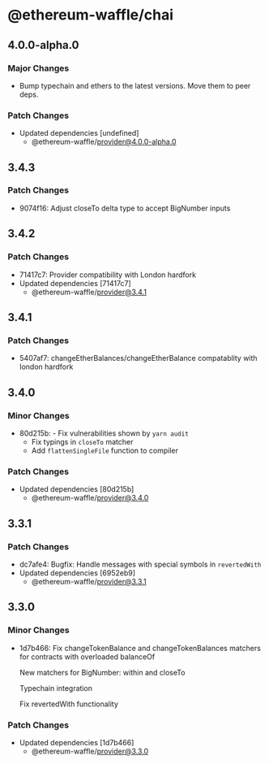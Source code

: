 # @ethereum-waffle/chai

## 4.0.0-alpha.0

### Major Changes

- Bump typechain and ethers to the latest versions. Move them to peer deps.

### Patch Changes

- Updated dependencies [undefined]
  - @ethereum-waffle/provider@4.0.0-alpha.0

## 3.4.3

### Patch Changes

- 9074f16: Adjust closeTo delta type to accept BigNumber inputs

## 3.4.2

### Patch Changes

- 71417c7: Provider compatibility with London hardfork
- Updated dependencies [71417c7]
  - @ethereum-waffle/provider@3.4.1

## 3.4.1

### Patch Changes

- 5407af7: changeEtherBalances/changeEtherBalance compatablity with london hardfork

## 3.4.0

### Minor Changes

- 80d215b: - Fix vulnerabilities shown by `yarn audit`
  - Fix typings in `closeTo` matcher
  - Add `flattenSingleFile` function to compiler

### Patch Changes

- Updated dependencies [80d215b]
  - @ethereum-waffle/provider@3.4.0

## 3.3.1

### Patch Changes

- dc7afe4: Bugfix: Handle messages with special symbols in `revertedWith`
- Updated dependencies [6952eb9]
  - @ethereum-waffle/provider@3.3.1

## 3.3.0

### Minor Changes

- 1d7b466: Fix changeTokenBalance and changeTokenBalances matchers for contracts with overloaded balanceOf

  New matchers for BigNumber: within and closeTo

  Typechain integration

  Fix revertedWith functionality

### Patch Changes

- Updated dependencies [1d7b466]
  - @ethereum-waffle/provider@3.3.0
